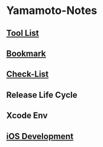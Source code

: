 # Yamamoto-Notes
## [Tool List](https://github.com/YamamotoDesu/Yamamoto-Notes/wiki/Tool-List)
## [Bookmark](https://github.com/YamamotoDesu/Yamamoto-Notes/wiki/Bookmarks)
## [Check-List](https://github.com/YamamotoDesu/Yamamoto-Notes/wiki/Check-List)
## Release Life Cycle
## Xcode Env
## [iOS Development](https://github.com/YamamotoDesu/Yamamoto-Notes/wiki/iOS-Development)
      
      
  
  
